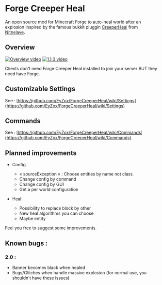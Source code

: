 # Forge Creeper Heal

An open source mod for Minecraft Forge to auto-heal world after an explosion inspired by the famous bukkit pluggin [CreeperHeal](http://dev.bukkit.org/server-mods/creeperheal-nitnelave/) from [Nitnelave](https://github.com/nitnelave).

## Overview

[![Overview video](http://img.youtube.com/vi/KBzI7iXmbx0/0.jpg)](http://www.youtube.com/watch?v=KBzI7iXmbx0)
[![1.1.0 video](http://img.youtube.com/vi/3M5EytpMjP4/0.jpg)](http://www.youtube.com/watch?v=3M5EytpMjP4)

Clients don't need Forge Creeper Heal installed to join your server BUT they need have Forge.

## Customizable Settings

See : [https://github.com/EyZox/ForgeCreeperHeal/wiki/Settings](https://github.com/EyZox/ForgeCreeperHeal/wiki/Settings)

## Commands

See : [https://github.com/EyZox/ForgeCreeperHeal/wiki/Commands](https://github.com/EyZox/ForgeCreeperHeal/wiki/Commands)


## Planned improvements

* Config
  * « sourceException » : Choose entities by name not class.
  * Change config by command
  * Change config by GUI
  * Get a per world configuration

* Heal
  * Possibility to replace block by other
  * New heal algorithms you can choose
  * Maybe entity

Feel you free to suggest some improvements.

## Known bugs :

### 2.0 :

* Banner becomes black when healed
* Bugs/Glitches when handle massive explosion (for normal use, you shouldn't have these issues)

